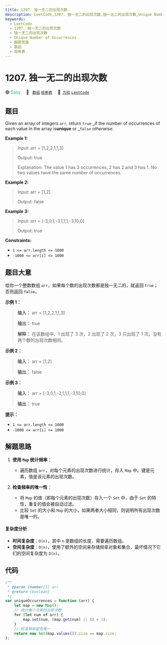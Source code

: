 ```yaml
---
title: 1207. 独一无二的出现次数
description: LeetCode,1207. 独一无二的出现次数,独一无二的出现次数,Unique Number of Occurrences,解题思路,数组,哈希表
keywords:
  - LeetCode
  - 1207. 独一无二的出现次数
  - 独一无二的出现次数
  - Unique Number of Occurrences
  - 解题思路
  - 数组
  - 哈希表
---
```


# 1207. 独一无二的出现次数

🟢 <font color=#15bd66>Easy</font>&emsp; 🔖&ensp; [`数组`](/tag/array.md) [`哈希表`](/tag/hash-table.md)&emsp; 🔗&ensp;[`力扣`](https://leetcode.cn/problems/unique-number-of-occurrences) [`LeetCode`](https://leetcode.com/problems/unique-number-of-occurrences)

## 题目

Given an array of integers `arr`, return `true` _if the number of occurrences
of each value in the array is**unique** or _`false` _otherwise_.

**Example 1:**

> Input: arr = [1,2,2,1,1,3]
>
> Output: true
>
> Explanation: The value 1 has 3 occurrences, 2 has 2 and 3 has 1. No two values have the same number of occurrences.

**Example 2:**

> Input: arr = [1,2]
>
> Output: false

**Example 3:**

> Input: arr = [-3,0,1,-3,1,1,1,-3,10,0]
>
> Output: true

**Constraints:**

- `1 <= arr.length <= 1000`
- `-1000 <= arr[i] <= 1000`

## 题目大意

给你一个整数数组 `arr`，如果每个数的出现次数都是独一无二的，就返回 `true`；否则返回 `false`。

**示例 1：**

> **输入：** arr = [1,2,2,1,1,3]
>
> **输出：** true
>
> **解释：** 在该数组中，1 出现了 3 次，2 出现了 2 次，3 只出现了 1 次。没有两个数的出现次数相同。

**示例 2：**

> **输入：** arr = [1,2]
>
> **输出：** false

**示例 3：**

> **输入：** arr = [-3,0,1,-3,1,1,1,-3,10,0]
>
> **输出：** true

**提示：**

- `1 <= arr.length <= 1000`
- `-1000 <= arr[i] <= 1000`

## 解题思路

1. **使用 `Map` 统计频率**：

   - 遍历数组 `arr`，对每个元素的出现次数进行统计，存入 `Map` 中。键是元素，值是该元素的出现次数。

2. **检查频率的唯一性**：
   - 将 `Map` 的值（即每个元素的出现次数）存入一个 `Set` 中，由于 `Set` 的特性，重复的值会被自动过滤。
   - 比较 `Set` 的大小和 `Map` 的大小，如果两者大小相同，则说明所有出现次数是唯一的。

#### 复杂度分析

- **时间复杂度**：`O(n)`，其中 `n` 是数组的长度，需要遍历数组。
- **空间复杂度**：`O(n)`，使用了额外的空间来存储频率对象和集合，最坏情况下它们的空间复杂度为 `O(n)`。

## 代码

```javascript
/**
 * @param {number[]} arr
 * @return {boolean}
 */
var uniqueOccurrences = function (arr) {
	let map = new Map();
	// 统计每个元素的出现次数
	for (let num of arr) {
		map.set(num, (map.get(num) || 0) + 1);
	}
	// 检查频率是否唯一
	return new Set(map.values()).size == map.size;
};
```

